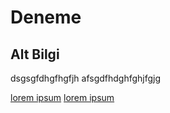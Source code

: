# Deneme

## Alt Bilgi
dsgsgfdhgfhgfjh
afsgdfhdghfghjfgjg

[lorem ipsum](http://127.0.0.1:5500/index.html)
[lorem ipsum](http://www.patika.dev)
